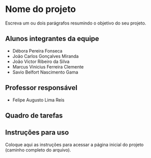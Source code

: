 # Nome do projeto
Escreva um ou dois parágrafos resumindo o objetivo do seu projeto.

## Alunos integrantes da equipe

* Débora Pereira Fonseca
* João Carlos Gonçalves Miranda
* João Victor Ribeiro da Silva
* Marcus Vinicius Ferreira Clemente
* Savio Belfort Nascimento Gama

## Professor responsável

* Felipe Augusto Lima Reis

## Quadro de tarefas


## Instruções para uso
Coloque aqui as instruções para acessar a página inicial do projeto (caminho completo do arquivo).
